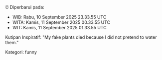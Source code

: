 ⏰ Diperbarui pada:
- WIB: Rabu, 10 September 2025 23.33.55 UTC
- WITA: Kamis, 11 September 2025 00.33.55 UTC
- WIT: Kamis, 11 September 2025 01.33.55 UTC

Kutipan Inspiratif:
"My fake plants died because I did not pretend to water them."


Kategori: funny

